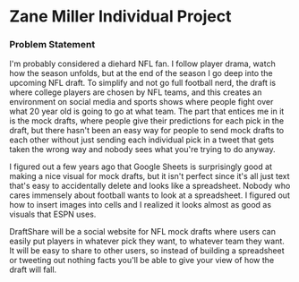 # Zane Miller Individual Project

### Problem Statement

I'm probably considered a diehard NFL fan. I follow player drama, watch how the season unfolds, but at the end of the season I
go deep into the upcoming NFL draft. To simplify and not go full football nerd, the draft is where college players are chosen
by NFL teams, and this creates an environment on social media and sports shows where people fight over what 20 year old
is going to go at what team. The part that entices me in it is the mock drafts, where people give their predictions for
each pick in the draft, but there hasn't been an easy way for people to send mock drafts to each other without just sending
each individual pick in a tweet that gets taken the wrong way and nobody sees what you're trying to do anyway.

I figured out a few years ago that Google Sheets is surprisingly good at making a nice visual for mock drafts, but it isn't
perfect since it's all just text that's easy to accidentally delete and looks like a spreadsheet. Nobody who cares immensely
about football wants to look at a spreadsheet. I figured out how to insert images into cells and I realized it looks almost
as good as visuals that ESPN uses.

DraftShare will be a social website for NFL mock drafts where users can easily put players in whatever pick they want, to
whatever team they want. It will be easy to share to other users, so instead of building a spreadsheet or tweeting out
nothing facts you'll be able to give your view of how the draft will fall.

